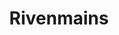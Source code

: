 ---
title: Rivenmains
crosslinks:
- leagueoflegends
- summonerschool
- gangplankmains
- YasuoMains
- livven
- osugame
- vaynemains
- AMAAggregator
- Draven
- IreliaMains
- GarenMains
- place
- Rule34LoL
- KoreanAdvice
- gatekeeping
- riven
- AskReddit
- Kennenmains
- trolling
- TeamRedditTeams
---